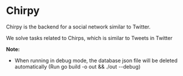 # Chirpy
Chirpy is the backend for a social network similar to Twitter.
<p>We solve tasks related to Chirps, which is similar to Tweets in Twitter</p>

<strong>Note:</strong>
<ul>
<li>When running in debug mode, the database json file will be deleted automatically (Run go build -o out && ./out --debug)</li>
</ul>